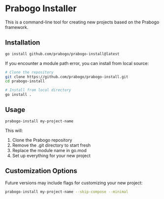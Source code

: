 # Prabogo Installer

This is a command-line tool for creating new projects based on the Prabogo framework.

## Installation

```sh
go install github.com/prabogo/prabogo-install@latest
```

If you encounter a module path error, you can install from local source:

```sh
# Clone the repository
git clone https://github.com/prabogo/prabogo-install.git
cd prabogo-install

# Install from local directory
go install .
```

## Usage

```sh
prabogo-install my-project-name
```

This will:
1. Clone the Prabogo repository
2. Remove the .git directory to start fresh
3. Replace the module name in go.mod
4. Set up everything for your new project

## Customization Options

Future versions may include flags for customizing your new project:

```sh
prabogo-install my-project-name --skip-compose --minimal
```